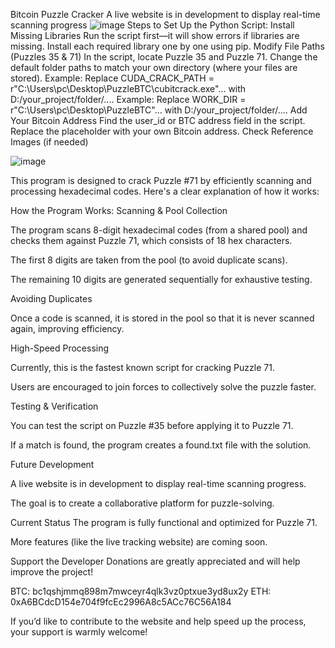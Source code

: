 Bitcoin Puzzle Cracker A live website is in development to display real-time scanning progress
![image](https://github.com/user-attachments/assets/3b82ca9f-9759-4da2-affa-2fee827be174)
Steps to Set Up the Python Script:
Install Missing Libraries
Run the script first—it will show errors if libraries are missing.
Install each required library one by one using pip.
Modify File Paths (Puzzles 35 & 71)
In the script, locate Puzzle 35 and Puzzle 71.
Change the default folder paths to match your own directory (where your files are stored).
Example: Replace CUDA_CRACK_PATH = r"C:\Users\pc\Desktop\PuzzleBTC\cubitcrack.exe"... with D:/your_project/folder/....
Example: Replace WORK_DIR = r"C:\Users\pc\Desktop\PuzzleBTC"... with D:/your_project/folder/....
Add Your Bitcoin Address
Find the user_id or BTC address field in the script.
Replace the placeholder with your own Bitcoin address.
Check Reference Images (if needed)

![image](https://github.com/user-attachments/assets/b58a358f-ff0a-40e3-9fb8-fb9bdfb5d1a1)

This program is designed to crack Puzzle #71 by efficiently scanning and processing hexadecimal codes. Here's a clear explanation of how it works:

How the Program Works:
Scanning & Pool Collection

The program scans 8-digit hexadecimal codes (from a shared pool) and checks them against Puzzle 71, which consists of 18 hex characters.

The first 8 digits are taken from the pool (to avoid duplicate scans).

The remaining 10 digits are generated sequentially for exhaustive testing.

Avoiding Duplicates

Once a code is scanned, it is stored in the pool so that it is never scanned again, improving efficiency.

High-Speed Processing

Currently, this is the fastest known script for cracking Puzzle 71.

Users are encouraged to join forces to collectively solve the puzzle faster.

Testing & Verification

You can test the script on Puzzle #35 before applying it to Puzzle 71.

If a match is found, the program creates a found.txt file with the solution.

Future Development

A live website is in development to display real-time scanning progress.

The goal is to create a collaborative platform for puzzle-solving.

Current Status
The program is fully functional and optimized for Puzzle 71.

More features (like the live tracking website) are coming soon.

Support the Developer
Donations are greatly appreciated and will help improve the project!

BTC: bc1qshjmmq898m7mwceyr4qlk3vz0ptxue3yd8ux2y
ETH: 0xA6BCdcD154e704f9fcEc2996A8c5ACc76C56A184

If you’d like to contribute to the website and help speed up the process, your support is warmly welcome!
